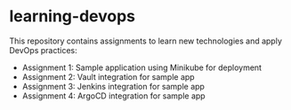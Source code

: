 # learning-devops

This repository contains assignments to learn new technologies 
and apply DevOps practices:
- Assignment 1: Sample application using Minikube for deployment
- Assignment 2: Vault integration for sample app
- Assignment 3: Jenkins integration for sample app
- Assignment 4: ArgoCD integration for sample app
